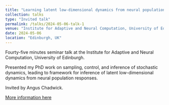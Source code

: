 ```yaml
---
title: "Learning latent low-dimensional dynamics from neural population responses: a stochastic control approach"
collection: talks
type: "Invited talk"
permalink: /talks/2024-05-06-talk-1
venue: "Institute for Adaptive and Neural Computation, University of Edinburgh"
date: 2024-05-06
location: "Edinburgh, UK"
---
```


Fourty-five minutes seminar talk at the Institute for Adaptive and Neural Computation, University of Edinburgh.

Presented my PhD work on sampling, control, and inference of stochastic dynamics, leading to framework for inference of latent low-dimensional dynamics from neural population responses.

Invited by Angus Chadwick.

[More information here](https://web.inf.ed.ac.uk/anc/events/events-2023-24/anc-seminar-dimitra-maoutsa)
